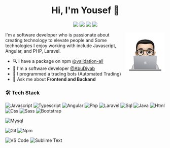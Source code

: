 
<h1 align="center">Hi, I'm Yousef 👋</h1>
<p align="center">
    <a href="https://twitter.com/Yousef26Hatem"><img src="https://img.shields.io/badge/twitter-%231FA1F1?style=flat&logo=twitter&logoColor=white"/></a>
    <a href="https://www.linkedin.com/in/yousefhatem"><img src="https://img.shields.io/badge/linkedin-%230177B5?style=flat&logo=linkedin&logoColor=white"/></a>
    <a href="https://www.facebook.com/Yousef26Hatem"><img src="https://img.shields.io/badge/facebook-%230d8cf0?style=flat&logo=facebook&logoColor=white"/></a>
    <a href="https://t.me/Yousef26Hatem"><img src="https://img.shields.io/badge/telegram-%2329aaed?style=flat&logo=telegram&logoColor=white"/></a>
  </p>  
  
  <img src="https://github.com/Yousef-Hatem/Yousef-Hatem/blob/main/profile-img.png" align="right" width="25%"/>

I'm a software developer who is passionate about creating technology to elevate people and Some technologies I enjoy working with include Javascript, Angular, and PHP, Laravel.

- 🔍 I have a package on npm [@validation-all](https://www.npmjs.com/package/validation-all)
- 🔭 I'm a software developer [@AbuDiyab](https://abudiyab-soft.com)
- 🤖 I programmed a trading bots (Automated Trading)
- 💬 Ask me about **Frontend and Backand**

### 🛠 Tech Stack

![Javascript](http://img.shields.io/badge/-Javascript-fcd400?style=flat-square&logo=javascript&logoColor=black)
![Typescript](http://img.shields.io/badge/-Typescript-3178c6?style=flat-square&logo=typescript&logoColor=white)
![Angular](https://img.shields.io/badge/-Angular-dd0031?style=flat-square&logo=angular&logoColor=white)
![Php](http://img.shields.io/badge/-Php-767bb3?style=flat-square&logo=php&logoColor=white)
![Laravel](https://img.shields.io/badge/-Laravel-ff2d20?style=flat-square&logo=Laravel&logoColor=white)
![Sql](http://img.shields.io/badge/-Sql-00758f?style=flat-square&logo=Mysql&logoColor=white)
![Java](http://img.shields.io/badge/-Java-e8892f?style=flat-square&logo=java&logoColor=white)
![Html](http://img.shields.io/badge/-Html-e24c27?style=flat-square&logo=html5&logoColor=white)
![Css](http://img.shields.io/badge/-Css-2a65f1?style=flat-square&logo=css3&logoColor=white)
![Sass](http://img.shields.io/badge/-Sass-cc6699?style=flat-square&logo=sass&logoColor=white)
![Bootstrap](https://img.shields.io/badge/-Bootstrap-8512fb?style=flat-square&logo=Bootstrap&logoColor=white)

![Mysql](http://img.shields.io/badge/-Mysql-white?style=flat-square&logo=mysql)

![Git](http://img.shields.io/badge/-Git-white?style=flat-square&logo=git)
![Npm](http://img.shields.io/badge/-Npm-white?style=flat-square&logo=npm&logoColor=white)

![VS Code](http://img.shields.io/badge/-VS%20Code-black?style=flat-square&logo=visualstudiocode&logoColor=3aa7f2)
![Sublime Text](http://img.shields.io/badge/-Sublime%20Text-484848?style=flat-square&logo=sublimetext)
